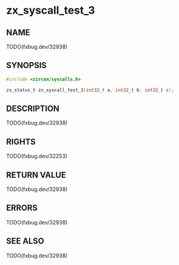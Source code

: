 # zx_syscall_test_3

## NAME

<!-- Updated by update-docs-from-fidl, do not edit. -->

TODO(fxbug.dev/32938)

## SYNOPSIS

<!-- Updated by update-docs-from-fidl, do not edit. -->

```c
#include <zircon/syscalls.h>

zx_status_t zx_syscall_test_3(int32_t a, int32_t b, int32_t c);
```

## DESCRIPTION

TODO(fxbug.dev/32938)

## RIGHTS

<!-- Updated by update-docs-from-fidl, do not edit. -->

TODO(fxbug.dev/32253)

## RETURN VALUE

TODO(fxbug.dev/32938)

## ERRORS

TODO(fxbug.dev/32938)

## SEE ALSO


TODO(fxbug.dev/32938)
